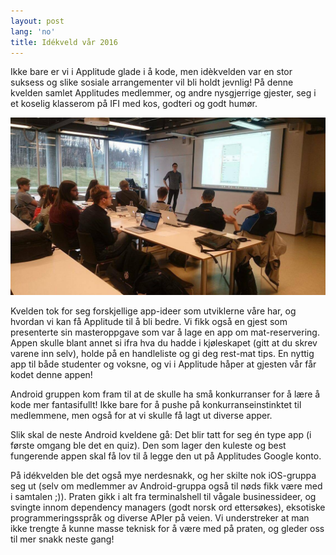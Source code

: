 ```yaml
---
layout: post
lang: 'no'
title: Idékveld vår 2016
---
```


Ikke bare er vi i Applitude glade i å kode, men idèkvelden var en stor suksess og slike sosiale arrangementer vil bli holdt jevnlig! På denne kvelden samlet Applitudes medlemmer, og andre nysgjerrige gjester, seg i et koselig klasserom på IFI med kos, godteri og godt humør.

<img class="img-center" src="static/img/idekveld.jpg">

Kvelden tok for seg forskjellige app-ideer som utviklerne våre har, og hvordan vi kan få Applitude til å bli bedre. Vi fikk også en gjest som presenterte sin masteroppgave som var å lage en app om mat-reservering. Appen skulle blant annet si ifra hva du hadde i kjøleskapet (gitt at du skrev varene inn selv), holde på en handleliste og gi deg rest-mat tips. En nyttig app til både studenter og voksne, og vi i Applitude håper at gjesten vår får kodet denne appen!

Android gruppen kom fram til at de skulle ha små konkurranser for å lære å kode mer fantasifullt! Ikke bare for å pushe på konkurranseinstinktet til medlemmene, men også for at vi skulle få lagt ut diverse apper.

Slik skal de neste Android kveldene gå: Det blir tatt for seg én type app (i første omgang ble det en quiz). Den som lager den kuleste og best fungerende appen skal få lov til å legge den ut på Applitudes Google konto.

På idékvelden ble det også mye nerdesnakk, og her skilte nok iOS-gruppa seg ut (selv om medlemmer av Android-gruppa også til nøds fikk være med i samtalen ;)). Praten gikk i alt fra terminalshell til vågale businessideer, og svingte innom dependency managers (godt norsk ord ettersøkes), eksotiske programmeringsspråk og diverse APIer på veien. Vi understreker at man ikke trengte å kunne masse teknisk for å være med på praten, og gleder oss til mer snakk neste gang!
